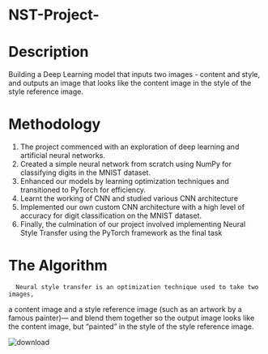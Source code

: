 # NST-Project-
# Description
Building a Deep Learning model that inputs two images - content and style, and outputs an image that looks like the content image in the style of the style reference image.
 
# Methodology 
1. The project commenced with an exploration of deep learning and artificial neural networks.
2. Created a simple neural network from scratch using NumPy for classifying digits in the MNIST dataset.
3. Enhanced our models by learning optimization techniques and transitioned to PyTorch for efficiency.
4. Learnt the working of CNN and studied various CNN architecture 
5. Implemented our own custom CNN architecture with a high level of accuracy for digit classification on the MNIST dataset.
6. Finally, the culmination of our project involved implementing Neural Style Transfer using the PyTorch framework as the final task

# The Algorithm
      Neural style transfer is an optimization technique used to take two images,
 a content image and a style reference image (such as an artwork by a famous painter)—
and blend them together so the output image looks like the content image, but “painted” in the style of the style reference image.

 ![download](https://github.com/ImTushar2605/NST-Project-/assets/132780116/f1510add-1ff5-4370-b4b5-79197848ae8b)
